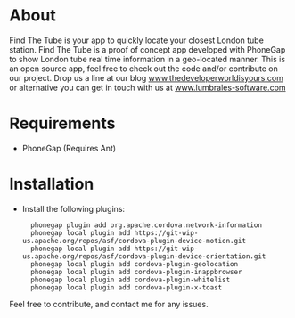# About
Find The Tube is your app to quickly locate your closest London tube station.
Find The Tube is a proof of concept app developed with PhoneGap to show London tube real time information in a geo-located manner. This is an open source app, feel free to check out the code and/or contribute on our project.
Drop us a line at our blog www.thedeveloperworldisyours.com or alternative you can get in touch with us at www.lumbrales-software.com

# Requirements

- PhoneGap (Requires Ant)


# Installation

- Install the following plugins:

        phonegap plugin add org.apache.cordova.network-information
        phonegap local plugin add https://git-wip-us.apache.org/repos/asf/cordova-plugin-device-motion.git
        phonegap local plugin add https://git-wip-us.apache.org/repos/asf/cordova-plugin-device-orientation.git
        phonegap local plugin add cordova-plugin-geolocation
        phonegap local plugin add cordova-plugin-inappbrowser
        phonegap local plugin add cordova-plugin-whitelist
        phonegap local plugin add cordova-plugin-x-toast

Feel free to contribute, and contact me for any issues.
